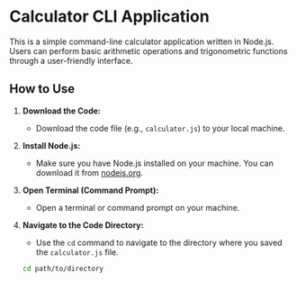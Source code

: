 # Calculator CLI Application

This is a simple command-line calculator application written in Node.js. Users can perform basic arithmetic operations and trigonometric functions through a user-friendly interface.

## How to Use

1. **Download the Code:**
   - Download the code file (e.g., `calculator.js`) to your local machine.

2. **Install Node.js:**
   - Make sure you have Node.js installed on your machine. You can download it from [nodejs.org](https://nodejs.org/).

3. **Open Terminal (Command Prompt):**
   - Open a terminal or command prompt on your machine.

4. **Navigate to the Code Directory:**
   - Use the `cd` command to navigate to the directory where you saved the `calculator.js` file.

   ```bash
   cd path/to/directory
